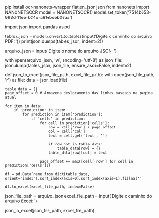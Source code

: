 pip install ocr-nanonets-wrapper flatten_json json
from nanonets import NANONETSOCR
model = NANONETSOCR()
model.set_token('7514b653-993d-11ee-b34c-a61ebceb06aa')

import json
import pandas as pd

tables_json = model.convert_to_tables(input('Digite o caminho do arquivo PDF: '))
print(json.dumps(tables_json, indent=2))

arquivo_json = input('Digite o nome do arquivo JSON: ')

with open(arquivo_json, 'w', encoding='utf-8') as json_file:
    json.dump(tables_json, json_file, ensure_ascii=False, indent=2)

def json_to_excel(json_file_path, excel_file_path):
    with open(json_file_path, 'r') as file:
        data = json.load(file)

    table_data = {}
    page_offset = 0 # Armazena deslocamento das linhas baseado na página atual	

    for item in data:
        if 'prediction' in item:
            for prediction in item['prediction']:
                if 'cells' in prediction:
                    for cell in prediction['cells']:
                        row = cell['row'] + page_offset
                        col = cell['col']
                        text = cell.get('text', '')

                        if row not in table_data:
                            table_data[row] = {}
                        table_data[row][col] = text

                    page_offset += max([cell['row'] for cell in prediction['cells']]) 

    df = pd.DataFrame.from_dict(table_data, orient='index').sort_index(axis=0).sort_index(axis=1).fillna('')

    df.to_excel(excel_file_path, index=False)

json_file_path = arquivo_json
excel_file_path = input('Digite o caminho do arquivo Excel: ')

json_to_excel(json_file_path, excel_file_path)  
